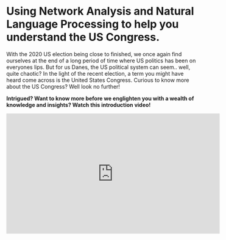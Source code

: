 # Using Network Analysis and Natural Language Processing to help you understand the US Congress.

With the 2020 US election being close to finished, we once again find ourselves at the end of a long period of time where US politics has been on everyones lips. But for us Danes, the US political system can seem.. well, quite chaotic? In the light of the recent election, a term you might have heard come across is the United States Congress. Curious to know more about the US Congress? Well look no further!

**Intrigued? Want to know more before we englighten you with a wealth of knowledge and insights? Watch this introduction video!**

<iframe width="560" height="315" src="https://www.youtube.com/watch?v=YR9jlwWm91c&feature=youtu.be" frameborder="0" allow="autoplay; encrypted-media" allowfullscreen></iframe>
